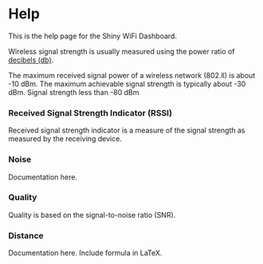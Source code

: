 # Help

This is the help page for the Shiny WiFi Dashboard.

Wireless signal strength is usually measured using the power ratio of [decibels (db)](https://en.wikipedia.org/wiki/Decibel).

The maximum received signal power of a wireless network (802.ll) is about -10 dBm. The maximum achievable signal strength is typically about -30 dBm. Signal strength less than -80 dBm 

### Received Signal Strength Indicator (RSSI)

Received signal strength indicator is a measure of the signal strength as measured by the receiving device.

### Noise

Documentation here.

### Quality

Quality is based on the signal-to-noise ratio (SNR).

### Distance

Documentation here. Include formula in LaTeX.